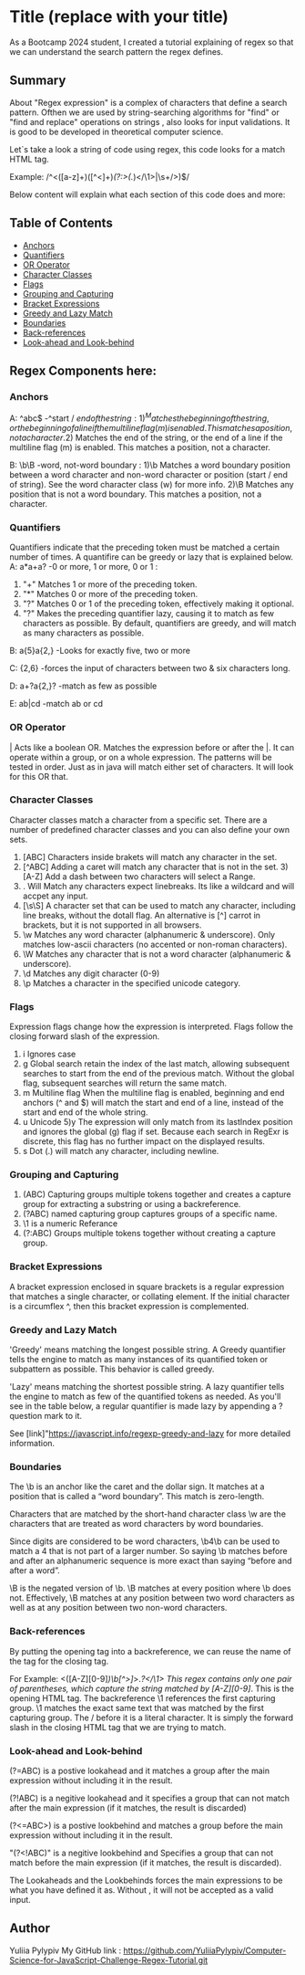 # Title (replace with your title)

As a Bootcamp 2024 student, I created a tutorial explaining of regex so that we can understand the search pattern the regex defines.

## Summary

About "Regex expression" is a complex of characters that define a search pattern. Ofthen we are used by string-searching algorithms for "find" or "find and replace" operations on strings , also looks for input validations. It is good to be developed in theoretical computer science.

Let`s take a look  a string of code using regex, this code looks for a match HTML tag.

Example: /^<([a-z]+)([^<]+)*(?:>(.*)<\/\1>|\s+\/>)$/

Below content will explain what each section of this code does and more:

## Table of Contents

- [Anchors](#anchors)
- [Quantifiers](#quantifiers)
- [OR Operator](#or-operator)
- [Character Classes](#character-classes)
- [Flags](#flags)
- [Grouping and Capturing](#grouping-and-capturing)
- [Bracket Expressions](#bracket-expressions)
- [Greedy and Lazy Match](#greedy-and-lazy-match)
- [Boundaries](#boundaries)
- [Back-references](#back-references)
- [Look-ahead and Look-behind](#look-ahead-and-look-behind)

## Regex Components here:


### Anchors
A:  ^abc$ -^start / $end of the string  :
1)^ Matches the beginning of the string, or the beginning of a line if the multiline flag (m) is enabled.This matches a position, not a character.
2)$ Matches the end of the string, or the end of a line if the multiline flag (m) is enabled. This matches a position, not a character.

B:  \b\B -word, not-word boundary   :
1)\b Matches a word boundary position between a word character and non-word character or position (start / end of string). See the word character class (w) for more info.
2)\B Matches any position that is not a word boundary. This matches a position, not a character.


### Quantifiers
Quantifiers indicate that the preceding token must be matched a certain number of times. A quantifire can be greedy or lazy that is explained below.
A: a*a+a? -0 or more, 1 or more, 0 or 1   : 
1) "+" Matches 1 or more of the preceding token.
2) "*" Matches 0 or more of the preceding token.
3) "?" Matches 0 or 1 of the preceding token, effectively making it optional.
4) "?" Makes the preceding quantifier lazy, causing it to match as few characters as possible. By default, quantifiers are greedy, and will match as many characters as possible.

 
B: a{5}a{2,} -Looks for exactly five, two or more

C: {2,6} -forces the input of characters between two & six characters long.

D: a+?a{2,}? -match as few as possible

E: ab|cd -match ab or cd

### OR Operator
| Acts like a boolean OR. Matches the expression before or after the |. It can operate within a group, or on a whole expression. The patterns will be tested in order. Just as in java will match either set of characters. It will look for this OR that.


### Character Classes
Character classes match a character from a specific set. There are a number of predefined character classes and you can also define your own sets.

1) [ABC] Characters inside brakets will match any character in the set.
2) [^ABC] Adding a caret will match any character that is not in the set.
3)[A-Z] Add a dash between two characters will select a Range.
4) . Will Match any characters expect linebreaks. Its like a wildcard and will accpet any input.
5) [\s\S] A character set that can be used to match any character, including line breaks, without the dotall flag. An alternative is [^] carrot in brackets, but it is not supported in all browsers.
6) \w Matches any word character (alphanumeric & underscore). Only matches low-ascii characters (no accented or non-roman characters).
7) \W Matches any character that is not a word character (alphanumeric & underscore).
8) \d Matches any digit character (0-9)
9) \p Matches a character in the specified unicode category.

### Flags
Expression flags change how the expression is interpreted. Flags follow the closing forward slash of the expression.

1) i Ignores case
2) g Global search retain the index of the last match, allowing subsequent searches to start from the end of the previous match. Without the global flag, subsequent searches will return the same match.
3) m Multiline flag When the multiline flag is enabled, beginning and end anchors (^ and $) will match the start and end of a line, instead of the start and end of the whole string.
4) u Unicode
5)y The expression will only match from its lastIndex position and ignores the global
(g) flag if set. Because each search in RegExr is discrete, this flag has no further impact on the displayed results.
6) s Dot (.) will match any character, including newline.

### Grouping and Capturing
1) (ABC) Capturing groups multiple tokens together and creates a capture group for extracting a substring or using a backreference.
2) (?<name>ABC) named capturing group captures groups of a specific name.
3) \1 is a numeric Referance
4) (?:ABC) Groups multiple tokens together without creating a capture group.
### Bracket Expressions
A bracket expression enclosed in square brackets is a regular expression that matches a single character, or collating element. If the initial character is a circumflex ^, then this bracket expression is complemented.

### Greedy and Lazy Match
'Greedy' means matching the longest possible string. A Greedy quantifier tells the engine to match as many instances of its quantified token or subpattern as possible. This behavior is called greedy.

'Lazy' means matching the shortest possible string. A lazy quantifier tells the engine to match as few of the quantified tokens as needed. As you'll see in the table below, a regular quantifier is made lazy by appending a ? question mark to it.

See [link]"https://javascript.info/regexp-greedy-and-lazy for more detailed information.

### Boundaries
The \b is an anchor like the caret and the dollar sign. It matches at a position that is called a “word boundary”. This match is zero-length.

Characters that are matched by the short-hand character class \w are the characters that are treated as word characters by word boundaries.

Since digits are considered to be word characters, \b4\b can be used to match a 4 that is not part of a larger number. So saying \b matches before and after an alphanumeric sequence is more exact than saying “before and after a word”.

\B is the negated version of \b. \B matches at every position where \b does not. Effectively, \B matches at any position between two word characters as well as at any position between two non-word characters.

### Back-references
By putting the opening tag into a backreference, we can reuse the name of the tag for the closing tag.

For Example: <([A-Z][0-9]*)\b[^>]*>.*?</\1> This regex contains only one pair of parentheses, which capture the string matched by [A-Z][0-9]*. This is the opening HTML tag. The backreference \1 references the first capturing group. \1 matches the exact same text that was matched by the first capturing group. The / before it is a literal character. It is simply the forward slash in the closing HTML tag that we are trying to match.

### Look-ahead and Look-behind
(?=ABC) is a postive lookahead and it matches a group after the main expression without including it in the result.

(?!ABC) is a negitive lookahead and it specifies a group that can not match after the main expression (if it matches, the result is discarded)

(?<=ABC>) is a postive lookbehind and matches a group before the main expression without including it in the result.

"(?<!ABC)" is a negitive lookbehind and Specifies a group that can not match before the main expression (if it matches, the result is discarded).

The Lookaheads and the Lookbehinds forces the main expressions to be what you have defined it as. Without , it will not be accepted as a valid input.
## Author
Yuliia Pylypiv 
My GitHub link : https://github.com/YuliiaPylypiv/Computer-Science-for-JavaScript-Challenge-Regex-Tutorial.git
